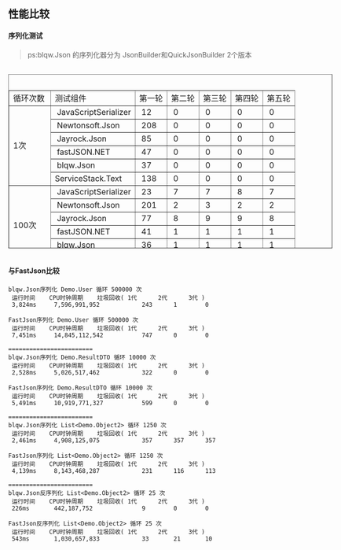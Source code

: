 ﻿## 性能比较

#### 序列化测试
> ps:blqw.Json 的序列化器分为 JsonBuilder和QuickJsonBuilder 2个版本   

<table style="width: 660px; float: left; height: 354px;" border="1" cellpadding="2"><caption>&nbsp;</caption>
<tbody>
<tr>
<td>循环次数</td>
<td>测试组件</td>
<td>第一轮</td>
<td>第二轮</td>
<td>第三轮</td>
<td>第四轮</td>
<td>第五轮</td>
</tr>
<tr>
<td rowspan="6">1次</td>
<td>&nbsp;JavaScriptSerializer</td>
<td>&nbsp;12</td>
<td>&nbsp;0</td>
<td>&nbsp;0</td>
<td>&nbsp;0</td>
<td>&nbsp;0</td>
</tr>
<tr>
<td>&nbsp;Newtonsoft.Json</td>
<td>&nbsp;208</td>
<td>&nbsp;0</td>
<td>&nbsp;0</td>
<td>&nbsp;0</td>
<td>&nbsp;0</td>
</tr>
<tr>
<td>&nbsp;Jayrock.Json</td>
<td>&nbsp;85</td>
<td>&nbsp;0</td>
<td>&nbsp;0</td>
<td>&nbsp;0</td>
<td>&nbsp;0</td>
</tr>
<tr>
<td>&nbsp;fastJSON.NET</td>
<td>&nbsp;47</td>
<td>&nbsp;0</td>
<td>&nbsp;0</td>
<td>&nbsp;0</td>
<td>&nbsp;0</td>
</tr>
<tr>
<td>&nbsp;blqw.Json</td>
<td>&nbsp;37</td>
<td>&nbsp;0</td>
<td>&nbsp;0</td>
<td>&nbsp;0</td>
<td>&nbsp;0</td>
</tr>
<tr>
<td>ServiceStack.Text</td>
<td>&nbsp;138</td>
<td>&nbsp;0</td>
<td>&nbsp;0</td>
<td>&nbsp;0</td>
<td>&nbsp;0</td>
</tr>
<tr>
<td rowspan="6">100次</td>
<td>&nbsp;JavaScriptSerializer</td>
<td>&nbsp;23</td>
<td>&nbsp;7</td>
<td>&nbsp;7</td>
<td>&nbsp;8</td>
<td>&nbsp;7</td>
</tr>
<tr>
<td>&nbsp;Newtonsoft.Json</td>
<td>&nbsp;201</td>
<td>&nbsp;2</td>
<td>&nbsp;3</td>
<td>&nbsp;2</td>
<td>&nbsp;2</td>
</tr>
<tr>
<td>&nbsp;Jayrock.Json</td>
<td>&nbsp;77</td>
<td>&nbsp;8</td>
<td>&nbsp;9</td>
<td>&nbsp;9</td>
<td>&nbsp;8</td>
</tr>
<tr>
<td>&nbsp;fastJSON.NET</td>
<td>&nbsp;41</td>
<td>&nbsp;1</td>
<td>&nbsp;1</td>
<td>&nbsp;1</td>
<td>&nbsp;1</td>
</tr>
<tr>
<td>&nbsp;blqw.Json</td>
<td>&nbsp;36</td>
<td>&nbsp;1</td>
<td>&nbsp;1</td>
<td>&nbsp;1</td>
<td>&nbsp;1</td>
</tr>
<tr>
<td>ServiceStack.Text</td>
<td>&nbsp;139</td>
<td>&nbsp;2</td>
<td>&nbsp;2</td>
<td>&nbsp;2</td>
<td>&nbsp;2</td>
</tr>
<tr>
<td rowspan="6">10000次</td>
<td>&nbsp;JavaScriptSerializer</td>
<td>&nbsp;765</td>
<td>&nbsp;751</td>
<td>&nbsp;752</td>
<td>&nbsp;751</td>
<td>&nbsp;749</td>
</tr>
<tr>
<td>&nbsp;Newtonsoft.Json</td>
<td>&nbsp;437</td>
<td>&nbsp;253</td>
<td>&nbsp;251</td>
<td>&nbsp;248</td>
<td>&nbsp;243</td>
</tr>
<tr>
<td>&nbsp;Jayrock.Json</td>
<td>&nbsp;967</td>
<td>&nbsp;905</td>
<td>&nbsp;965</td>
<td>&nbsp;913</td>
<td>&nbsp;952</td>
</tr>
<tr>
<td>&nbsp;fastJSON.NET</td>
<td>&nbsp;239</td>
<td>&nbsp;181</td>
<td>&nbsp;200</td>
<td>&nbsp;167</td>
<td>&nbsp;166</td>
</tr>
<tr>
<td>&nbsp;blqw.Json</td>
<td>&nbsp;171</td>
<td>&nbsp;128</td>
<td>&nbsp;132</td>
<td>&nbsp;136</td>
<td>&nbsp;129</td>
</tr>
<tr>
<td>ServiceStack.Text</td>
<td>&nbsp;367</td>
<td>&nbsp;216</td>
<td>&nbsp;224</td>
<td>&nbsp;238</td>
<td>&nbsp;223</td>
</tr>
</tbody>
</table>
<div style="clear:both"></div>


#### 与FastJson比较
    blqw.Json序列化 Demo.User 循环 500000 次
     运行时间    CPU时钟周期    垃圾回收( 1代      2代      3代 )
     3,824ms     7,596,991,952            243      1        0

    FastJson序列化 Demo.User 循环 500000 次
     运行时间    CPU时钟周期    垃圾回收( 1代      2代      3代 )
     7,451ms     14,845,112,542           747      0        0

    ========================
    blqw.Json序列化 Demo.ResultDTO 循环 10000 次
     运行时间    CPU时钟周期    垃圾回收( 1代      2代      3代 )
     2,528ms     5,026,517,462            322      0        0

    FastJson序列化 Demo.ResultDTO 循环 10000 次
     运行时间    CPU时钟周期    垃圾回收( 1代      2代      3代 )
     5,491ms     10,919,771,327           599      0        0

    ========================
    blqw.Json序列化 List<Demo.Object2> 循环 1250 次
     运行时间    CPU时钟周期    垃圾回收( 1代      2代      3代 )
     2,461ms     4,908,125,075            357      357      357

    FastJson序列化 List<Demo.Object2> 循环 1250 次
     运行时间    CPU时钟周期    垃圾回收( 1代      2代      3代 )
     4,139ms     8,143,468,287            231      116      113

    ========================
    blqw.Json反序列化 List<Demo.Object2> 循环 25 次
     运行时间    CPU时钟周期    垃圾回收( 1代      2代      3代 )
     226ms       442,187,752              9        0        0

    FastJson反序列化 List<Demo.Object2> 循环 25 次
     运行时间    CPU时钟周期    垃圾回收( 1代      2代      3代 )
     543ms       1,030,657,833            33       21       10

